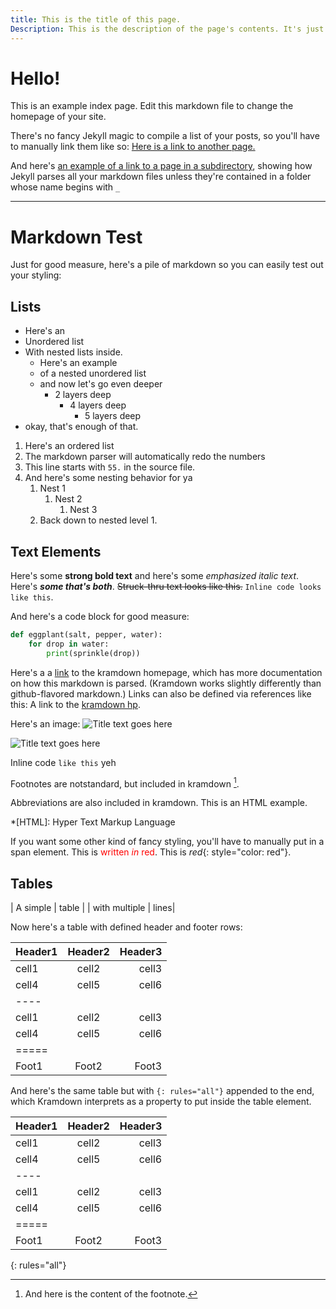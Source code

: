```yaml
---
title: This is the title of this page.
Description: This is the description of the page's contents. It's just metadata. It won't show up in the page itself, but will show up in the preview when you share this page on Discord or the like.
---
```


# Hello! 

This is an example index page. 
Edit this markdown file to change the homepage of your site.

There's no fancy Jekyll magic to compile a list of your posts, 
so you'll have to manually link them like so:
[Here is a link to another page.](example-page)

And here's [an example of a link to a page in a subdirectory](subdirectory-example/hello),
showing how Jekyll parses all your markdown files unless they're contained in a folder whose name begins with `_`

---

# Markdown Test

Just for good measure, here's a pile of markdown  so you can easily test out your styling:


## Lists

- Here's an
- Unordered list
- With nested lists inside.
    - Here's an example
    - of a nested unordered list
    - and now let's go even deeper
        - 2 layers deep
            - 4 layers deep
                - 5 layers deep
- okay, that's enough of that.

1. Here's an ordered list
2. The markdown parser will automatically redo the numbers
55. This line starts with `55.` in the source file.
4. And here's some nesting behavior for ya
    1. Nest 1
        1. Nest 2
            1. Nest 3
    1. Back down to nested level 1.





## Text Elements

Here's some **strong bold text** and here's some *emphasized italic text*. Here's ***some that's both***. ~~Struck-thru text looks like this.~~ `Inline code looks like this`.

And here's a code block for good measure:

~~~python
def eggplant(salt, pepper, water):
    for drop in water:
        print(sprinkle(drop))
~~~

Here's a a [link](http://kramdown.gettalong.org "title text goes here") to the kramdown homepage, which has more documentation on how this markdown is parsed. (Kramdown works slightly differently than github-flavored markdown.) Links can also be defined via references like this: A link to the [kramdown hp].

[kramdown hp]: http://kramdown.gettalong.org "hp"

Here's an image: ![Title text goes here](bigtestimage.png)

![Title text goes here](bigtestimage.png)

Inline code `like this` yeh

Footnotes are notstandard, but included in kramdown [^1].

[^1]: And here is the content of the footnote.

Abbreviations are also included in kramdown. This is an HTML example.

*[HTML]: Hyper Text Markup Language

If you want some other kind of fancy styling, you'll have to manually put in a span element. This is <span style="color: red">written *in* red</span>.
This is *red*{: style="color: red"}.






## Tables


| A simple | table |
| with multiple | lines|

Now here's a table with defined header and footer rows:

| Header1 | Header2 | Header3 |
|:--------|:-------:|--------:|
| cell1   | cell2   | cell3   |
| cell4   | cell5   | cell6   |
|----
| cell1   | cell2   | cell3   |
| cell4   | cell5   | cell6   |
|=====
| Foot1   | Foot2   | Foot3 |

And here's the same table but with `{: rules="all"}` appended to the end, which Kramdown interprets as a property to put inside the table element.

| Header1 | Header2 | Header3 |
|:--------|:-------:|--------:|
| cell1   | cell2   | cell3   |
| cell4   | cell5   | cell6   |
|----
| cell1   | cell2   | cell3   |
| cell4   | cell5   | cell6   |
|=====
| Foot1   | Foot2   | Foot3
{: rules="all"}

